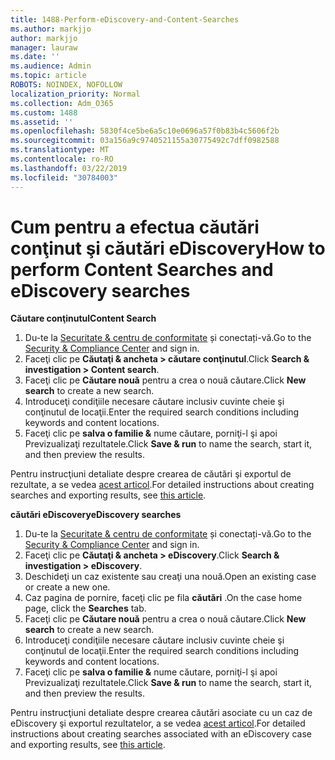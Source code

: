 ```yaml
---
title: 1488-Perform-eDiscovery-and-Content-Searches
ms.author: markjjo
author: markjjo
manager: lauraw
ms.date: ''
ms.audience: Admin
ms.topic: article
ROBOTS: NOINDEX, NOFOLLOW
localization_priority: Normal
ms.collection: Adm_O365
ms.custom: 1488
ms.assetid: ''
ms.openlocfilehash: 5830f4ce5be6a5c10e0696a57f0b83b4c5606f2b
ms.sourcegitcommit: 03a156a9c9740521155a30775492c7dff0982588
ms.translationtype: MT
ms.contentlocale: ro-RO
ms.lasthandoff: 03/22/2019
ms.locfileid: "30784003"
---
```

# <a name="how-to-perform-content-searches-and-ediscovery-searches"></a><span data-ttu-id="05c10-102">Cum pentru a efectua căutări conţinut şi căutări eDiscovery</span><span class="sxs-lookup"><span data-stu-id="05c10-102">How to perform Content Searches and eDiscovery searches</span></span>

<span data-ttu-id="05c10-103">**Căutare conţinutul**</span><span class="sxs-lookup"><span data-stu-id="05c10-103">**Content Search**</span></span>

1. <span data-ttu-id="05c10-104">Du-te la [Securitate & centru de conformitate](https://protection.office.com) și conectați-vă.</span><span class="sxs-lookup"><span data-stu-id="05c10-104">Go to the [Security & Compliance Center](https://protection.office.com) and sign in.</span></span>
2. <span data-ttu-id="05c10-105">Faceţi clic pe **Căutaţi & ancheta > căutare conţinutul**.</span><span class="sxs-lookup"><span data-stu-id="05c10-105">Click **Search & investigation > Content search**.</span></span>
3. <span data-ttu-id="05c10-106">Faceţi clic pe **Căutare nouă** pentru a crea o nouă căutare.</span><span class="sxs-lookup"><span data-stu-id="05c10-106">Click **New search** to create a new search.</span></span>
4. <span data-ttu-id="05c10-107">Introduceţi condiţiile necesare căutare inclusiv cuvinte cheie şi conţinutul de locaţii.</span><span class="sxs-lookup"><span data-stu-id="05c10-107">Enter the required search conditions including keywords and content locations.</span></span>  
5. <span data-ttu-id="05c10-108">Faceţi clic pe **salva o familie &** nume căutare, porniţi-l şi apoi Previzualizaţi rezultatele.</span><span class="sxs-lookup"><span data-stu-id="05c10-108">Click **Save & run** to name the search, start it, and then preview the results.</span></span> 
 
<span data-ttu-id="05c10-109">Pentru instrucţiuni detaliate despre crearea de căutări şi exportul de rezultate, a se vedea [acest articol](https://docs.microsoft.com/office365/securitycompliance/content-search).</span><span class="sxs-lookup"><span data-stu-id="05c10-109">For detailed instructions about creating searches and exporting results, see [this article](https://docs.microsoft.com/office365/securitycompliance/content-search).</span></span>

<span data-ttu-id="05c10-110">**căutări eDiscovery**</span><span class="sxs-lookup"><span data-stu-id="05c10-110">**eDiscovery searches**</span></span>

1. <span data-ttu-id="05c10-111">Du-te la [Securitate & centru de conformitate](https://protection.office.com) și conectați-vă.</span><span class="sxs-lookup"><span data-stu-id="05c10-111">Go to the [Security & Compliance Center](https://protection.office.com) and sign in.</span></span>
2. <span data-ttu-id="05c10-112">Faceţi clic pe **Căutaţi & ancheta > eDiscovery**.</span><span class="sxs-lookup"><span data-stu-id="05c10-112">Click **Search & investigation > eDiscovery**.</span></span>
3. <span data-ttu-id="05c10-113">Deschideţi un caz existente sau creaţi una nouă.</span><span class="sxs-lookup"><span data-stu-id="05c10-113">Open an existing case or create a new one.</span></span>
4. <span data-ttu-id="05c10-114">Caz pagina de pornire, faceţi clic pe fila **căutări** .</span><span class="sxs-lookup"><span data-stu-id="05c10-114">On the case home page, click the **Searches** tab.</span></span>  
5. <span data-ttu-id="05c10-115">Faceţi clic pe **Căutare nouă** pentru a crea o nouă căutare.</span><span class="sxs-lookup"><span data-stu-id="05c10-115">Click **New search** to create a new search.</span></span>
6. <span data-ttu-id="05c10-116">Introduceţi condiţiile necesare căutare inclusiv cuvinte cheie şi conţinutul de locaţii.</span><span class="sxs-lookup"><span data-stu-id="05c10-116">Enter the required search conditions including keywords and content locations.</span></span>  
7. <span data-ttu-id="05c10-117">Faceţi clic pe **salva o familie &** nume căutare, porniţi-l şi apoi Previzualizaţi rezultatele.</span><span class="sxs-lookup"><span data-stu-id="05c10-117">Click **Save & run** to name the search, start it, and then preview the results.</span></span>

<span data-ttu-id="05c10-118">Pentru instrucţiuni detaliate despre crearea căutări asociate cu un caz de eDiscovery şi exportul rezultatelor, a se vedea [acest articol](https://docs.microsoft.com/office365/securitycompliance/ediscovery-cases).</span><span class="sxs-lookup"><span data-stu-id="05c10-118">For detailed instructions about creating searches associated with an eDiscovery case and exporting results, see [this article](https://docs.microsoft.com/office365/securitycompliance/ediscovery-cases).</span></span>